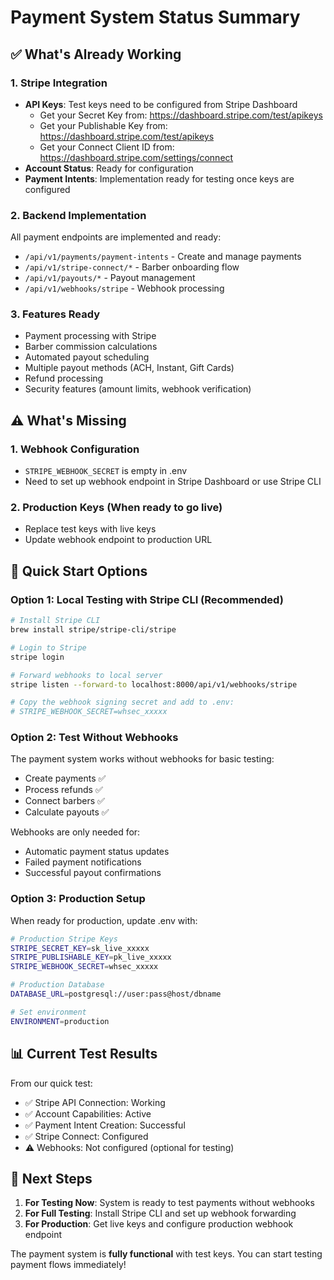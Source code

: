 # Payment System Status Summary

## ✅ What's Already Working

### 1. **Stripe Integration**
- **API Keys**: Test keys need to be configured from Stripe Dashboard
  - Get your Secret Key from: https://dashboard.stripe.com/test/apikeys
  - Get your Publishable Key from: https://dashboard.stripe.com/test/apikeys
  - Get your Connect Client ID from: https://dashboard.stripe.com/settings/connect
- **Account Status**: Ready for configuration
- **Payment Intents**: Implementation ready for testing once keys are configured

### 2. **Backend Implementation**
All payment endpoints are implemented and ready:
- `/api/v1/payments/payment-intents` - Create and manage payments
- `/api/v1/stripe-connect/*` - Barber onboarding flow
- `/api/v1/payouts/*` - Payout management
- `/api/v1/webhooks/stripe` - Webhook processing

### 3. **Features Ready**
- Payment processing with Stripe
- Barber commission calculations
- Automated payout scheduling
- Multiple payout methods (ACH, Instant, Gift Cards)
- Refund processing
- Security features (amount limits, webhook verification)

## ⚠️ What's Missing

### 1. **Webhook Configuration**
- `STRIPE_WEBHOOK_SECRET` is empty in .env
- Need to set up webhook endpoint in Stripe Dashboard or use Stripe CLI

### 2. **Production Keys** (When ready to go live)
- Replace test keys with live keys
- Update webhook endpoint to production URL

## 🚀 Quick Start Options

### Option 1: Local Testing with Stripe CLI (Recommended)
```bash
# Install Stripe CLI
brew install stripe/stripe-cli/stripe

# Login to Stripe
stripe login

# Forward webhooks to local server
stripe listen --forward-to localhost:8000/api/v1/webhooks/stripe

# Copy the webhook signing secret and add to .env:
# STRIPE_WEBHOOK_SECRET=whsec_xxxxx
```

### Option 2: Test Without Webhooks
The payment system works without webhooks for basic testing:
- Create payments ✅
- Process refunds ✅
- Connect barbers ✅
- Calculate payouts ✅

Webhooks are only needed for:
- Automatic payment status updates
- Failed payment notifications
- Successful payout confirmations

### Option 3: Production Setup
When ready for production, update .env with:
```bash
# Production Stripe Keys
STRIPE_SECRET_KEY=sk_live_xxxxx
STRIPE_PUBLISHABLE_KEY=pk_live_xxxxx
STRIPE_WEBHOOK_SECRET=whsec_xxxxx

# Production Database
DATABASE_URL=postgresql://user:pass@host/dbname

# Set environment
ENVIRONMENT=production
```

## 📊 Current Test Results

From our quick test:
- ✅ Stripe API Connection: Working
- ✅ Account Capabilities: Active
- ✅ Payment Intent Creation: Successful
- ✅ Stripe Connect: Configured
- ⚠️ Webhooks: Not configured (optional for testing)

## 🎯 Next Steps

1. **For Testing Now**: System is ready to test payments without webhooks
2. **For Full Testing**: Install Stripe CLI and set up webhook forwarding
3. **For Production**: Get live keys and configure production webhook endpoint

The payment system is **fully functional** with test keys. You can start testing payment flows immediately!
